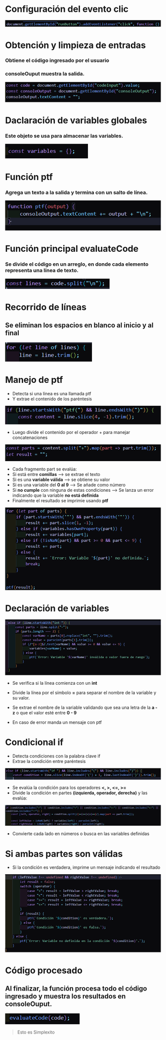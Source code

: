 # Configuración del evento clic

![alt text](image-1.png)

# Obtención y limpieza de entradas
### Obtiene el código ingresado por el usuario
### consoleOuput muestra la salida.
![alt text](image-2.png)

# Daclaración de variables globales
### Este objeto se usa para almacenar las variables.
![alt text](image-3.png)

# Función ptf
### Agrega un texto a la salida y termina con un salto de línea.
![alt text](image-4.png)

# Función principal evaluateCode
### Se divide el código en un arreglo, en donde cada elemento representa una línea de texto.
![alt text](image-5.png)

# Recorrido de líneas
## Se eliminan los espacios en blanco al inicio y al final
![alt text](image-6.png)

# Manejo de ptf
* Detecta si una línea es una llamada ptf
* Y extrae el contenido de los paréntesis

![alt text](image-7.png)
* Luego divide el contenido por el operador + para manejar concatenaciones

![alt text](image-9.png)

* Cada fragmento part se evalúa:
* Si está entre **comillas** --> se extrae el texto
* Si es una **variable válida** --> se obtiene su valor
* Si es una variable del **0 al 9** --> Se añade como número
* Si **no cumple** con ninguna de estas condiciones --> Se lanza un error indicando que la variable **no está definida**
* Finalmente el resultado se imprimie usando **ptf**

![alt text](image-10.png)

# Declaración de variables
![alt text](image-11.png)

* Se verifica si la línea comienza con un **int**
* Divide la línea por el símbolo **=** para separar el nombre de la variable y su valor.

* Se extrae el nombre de la variable validando que sea una letra de la **a - z** o que el valor esté entre **0 - 9**
* En caso de error manda un mensaje con ptf

# Condicional if
* Detecta condiciones con la palabra clave if
* Extrae la condición entre paréntesis

![alt text](image-13.png)

* Se evalúa la condición para los operadores **<, >, <=, >=**
* Divide  la condición en partes **(izquierda, operador, derecha)** y las evalúa:

![alt text](image-14.png)

* Convierte cada lado en números o busca en las variables definidas

# Si ambas partes son válidas
* Si la condición es verdadera, imprime un mensaje indicando el resultado

![alt text](image-15.png)

# Código procesado
## Al finalizar, la función procesa todo el código ingresado y muestra los resultados en consoleOuput.
![alt text](image-16.png)

> Esto es Simplexito